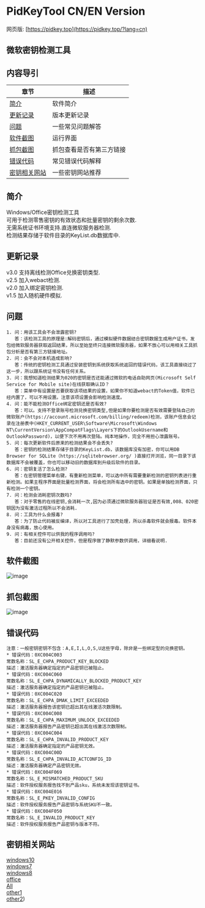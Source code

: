﻿# PidKeyTool  CN/EN Version
网页版: [https://pidkey.top](https://pidkey.top/?lang=cn)
## 微软密钥检测工具

## 内容导引
| 章节 | 描述 |
|-|-|
| [简介](#简介) | 软件简介 |
| [更新记录](#更新记录) | 版本更新记录 |
| [问题](#问题) | 一些常见问题解答 |
| [软件截图](#软件截图) | 运行界面 |
| [抓包截图](#抓包截图) | 抓包查看是否有第三方链接 |
| [错误代码](#错误代码) | 常见错误代码解释 |
| [密钥相关网站](#密钥相关网站) | 一些密钥网站推荐 |


## 简介
Windows/Office密钥检测工具  
可用于检测零售密钥的有效状态和批量密钥的剩余次数.  
无需系统证书环境支持.直连微软服务器检测.  
检测结果存储于软件目录的KeyList.db数据库中.   

## 更新记录
v3.0 支持离线检测Office兑换密钥类型.   
v2.5 加入webact检测.   
v2.0 加入绑定密钥检测.   
v1.5 加入随机硬件模拟.   

## 问题
    1. 问：用该工具会不会泄露密钥? 
       答：该检测工具的原理是:解码密钥后，通过模拟硬件数据结合密钥数据生成用户证书，发包给微软服务器获取返回结果，所以至始至终只连接微软服务器，如果不放心可以用相关工具抓包分析是否有第三方链接地址。 
    2. 问：会不会对本机造成影响?
       答：传统的密钥检测工具通过安装密钥到系统获取系统返回的错误代码，该工具直接绕过了这一步，所以跟系统证书没有任何关系。
    3. 问：我想知道检测结果为020的密钥是否还能通过微软的电话自助网页(Microsoft Self Service for Mobile site)在线获取确认ID？
       答：菜单中有设置是否要获取该项结果的设置，如果你不知道webact的Token值，软件已经内置了，可以不用设置。注意该项设置会影响检测速度。
    4. 问：能不能检测Office绑定密钥还是否有效?
       答：可以。支持不登录账号检测兑换密钥类型,但是如果你要检测是否有效需要登陆自己的微软账户(https://account.microsoft.com/billing/redeem)检测，该账户信息会记录在注册表中(HKEY_CURRENT_USER\Software\Microsoft\Windows NT\CurrentVersion\AppCompatFlags\Layers下的OutlookUsername和OutlookPassword)，以便下次不用再次登陆。纯本地操作，完全不用担心泄露账号。  
    5. 问：每次更新软件后原来的检测结果会不会丢失?  
       答：密钥的检测结果存储于目录的KeyList.db，该数据库没有加密，你可以用DB Browser for SQLite（https://sqlitebrowser.org/ )直接打开浏览，同一目录下该数据库不会被覆盖，你也可以移动旧的数据库到升级后软件的目录。
    6. 问：密钥复活了怎么检测?  
       答：在密钥管理菜单右键，有重新检测菜单，可以选中所有需要重新检测的密钥列表进行重新检测。如果主程序界面是批量检测界面，将会检测所有选中的密钥。如果是单独检测界面，只有检测一个密钥。  
    7. 问：检测会消耗密钥次数吗?    
       答：对于零售的在线密钥,会消耗一次,因为必须通过微软服务器验证是否有效,008、020密钥因为没有激活过程所以不会消耗.     
    8. 问：工具为什么会报毒?    
       答：为了防止代码被反编译，所以对工具进行了加壳处理，所以杀毒软件就会报毒。软件本身没有病毒，放心使用。   
    9. 问：有相关控件可以供我的程序调用吗?   
       答：目前还没有公开相关控件，但是程序做了静默参数供调用，详细看说明.   

## 软件截图
![image](https://github.com/laomms/PidKeyBatch/blob/master/checks.gif)

## 抓包截图
![image](https://github.com/laomms/PidKeyBatch/blob/master/record.gif)

## 错误代码
    注意：一般密钥密钥不包含：A,E,I,L,O,S,U这些字母，除非是一些绑定型的兑换密钥。  
    * 错误代码：0XC004C003
    常数名称：SL_E_CHPA_PRODUCT_KEY_BLOCKED
    描述：激活服务器确定指定的产品密钥已被阻止。
    * 错误代码：0XC004C060
    常数名称：SL_E_CHPA_DYNAMICALLY_BLOCKED_PRODUCT_KEY
    描述：激活服务器确定指定的产品密钥已被阻止。
    * 错误代码：0XC004C020
    常数名称：SL_E_CHPA_DMAK_LIMIT_EXCEEDED
    描述：激活服务器报告该密钥已超出其在线激活次数限制。
    * 错误代码：0XC004C008
    常数名称：SL_E_CHPA_MAXIMUM_UNLOCK_EXCEEDED
    描述：激活服务器报告产品密钥已超出其在线激活次数限制。
    * 错误代码：0XC004C004
    常数名称：SL_E_CHPA_INVALID_PRODUCT_KEY
    描述：激活服务器确定指定的产品密钥无效。
    * 错误代码：0XC004C00D
    常数名称：SL_E_CHPA_INVALID_ACTCONFIG_ID
    描述：激活服务器确定产品密钥无效。
    * 错误代码：0XC004F069
    常数名称：SL_E_MISMATCHED_PRODUCT_SKU
    描述：软件授权服务报告找不到产品sku，系统未发现该密钥证书。
    * 错误代码：0XC004E016
    常数名称：SL_E_PKEY_INVALID_CONFIG
    描述：软件授权服务报告产品密钥与系统SKU不一致。
    * 错误代码：0XC004F050
    常数名称：SL_E_INVALID_PRODUCT_KEY
    描述：软件授权服务报告产品密钥与版本不符。
     

 <!---
 [![](https://www.paypalobjects.com/en_US/i/btn/btn_donateCC_LG.gif)](https://www.sandbox.paypal.com/donate?hosted_button_id=WTE9HCGSXGTAN)
 -->
 
## 密钥相关网站
[windows10](https://philka.ru/forum/topic/46610-kliuchi-aktivatcii-windows-10-vse-redaktcii/page-309)  
[windows7](https://philka.ru/forum/topic/46608-kliuchi-aktivatcii-windows-7-vsekh-redaktcii/page-134)  
[windows8](https://philka.ru/forum/topic/46609-kliuchi-aktivatcii-windows-8-81-vsekh-redaktcii/page-89)  
[office](https://philka.ru/forum/topic/47480-kliuchi-aktivatcii-microsoft-office-all-version/page-115?hl=office)  
[All](http://forum.rsload.net/)  
[other1](https://vn-z.vn/threads/tong-hop-key-windows-va-office.10945/)   
[other2](https://www.aihao.cc/forum.php))   







